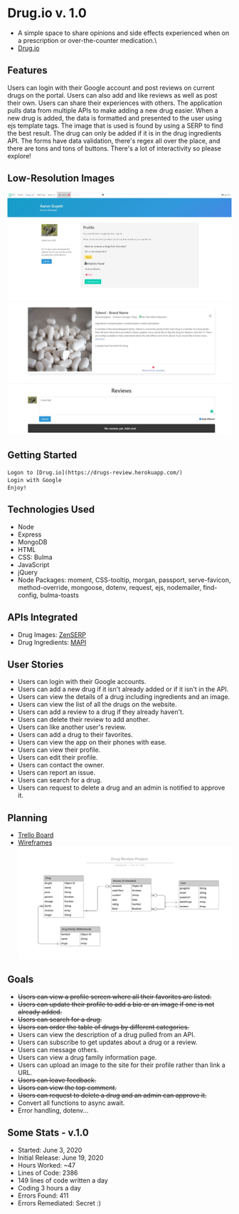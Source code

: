 # Drug.io v. 1.0
* A simple space to share opinions and side effects experienced when on a prescription or over-the-counter medication.\
* [Drug.io](https://drugs-review.herokuapp.com/) 
## Features
Users can login with their Google account and post reviews on current drugs on the portal. Users can also add and like reviews as well as post their own. Users can share their
experiences with others. The application pulls data from multiple APIs to make adding a new drug easier. When a new drug is added, the data is formatted and presented to the user
using ejs template tags. The image that is used is found by using a SERP to find the best result. The drug can only be added if it is in the drug ingredients API. The forms have data validation, there's regex all over the place, and there are tons and tons of buttons. There's a lot of interactivity so please explore!
## Low-Resolution Images
![Admin Panel](/resources/admin.JPG)
![Drug Card](/resources/drug.JPG)
## Getting Started
`Logon to [Drug.io](https://drugs-review.herokuapp.com/)`\
`Login with Google`\
`Enjoy!`
## Technologies Used
* Node
* Express
* MongoDB
* HTML
* CSS: Bulma
* JavaScript
* jQuery
* Node Packages: moment, CSS-tooltip, morgan, passport, serve-favicon, method-override, mongoose, dotenv, request, ejs, nodemailer, find-config, bulma-toasts
## APIs Integrated
* Drug Images: [ZenSERP](https://zenserp.com/)
* Drug Ingredients: [MAPI](http://mapi-us.iterar.co/)
## User Stories
* Users can login with their Google accounts.
* Users can add a new drug if it isn't already added or if it isn't in the API.
* Users can view the details of a drug including ingredients and an image.
* Users can view the list of all the drugs on the website.
* Users can add a review to a drug if they already haven't.
* Users can delete their review to add another.
* Users can like another user's review.
* Users can add a drug to their favorites.
* Users can view the app on their phones with ease.
* Users can view their profile.
* Users can edit their profile.
* Users can contact the owner.
* Users can report an issue.
* Users can search for a drug.
* Users can request to delete a drug and an admin is notified to approve it.
## Planning
* [Trello Board](https://trello.com/b/MgOvnIqI/drug-review)
* [Wireframes](https://balsamiq.cloud/sah357c/peb4ecb)
![Entity Relationship Diagram](/resources/ERD.svg)
## Goals
* ~~Users can view a profile screen where all their favorites are listed.~~
* ~~Users can update their profile to add a bio or an image if one is not already added.~~
* ~~Users can search for a drug.~~
* ~~Users can order the table of drugs by different categories.~~
* Users can view the description of a drug pulled from an API.
* Users can subscribe to get updates about a drug or a review.
* Users can message others.
* Users can view a drug family information page.
* Users can upload an image to the site for their profile rather than link a URL.
* ~~Users can leave feedback.~~
* ~~Users can view the top comment.~~
* ~~Users can request to delete a drug and an admin can approve it.~~ 
* Convert all functions to async await.
* Error handling, dotenv...
## Some Stats - v.1.0
* Started: June 3, 2020
* Initial Release: June 19, 2020
* Hours Worked: ~47
* Lines of Code: 2386
* 149 lines of code written a day
* Coding 3 hours a day
* Errors Found: 411
* Errors Remediated: Secret :)